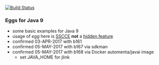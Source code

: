 [![Build Status](https://travis-ci.org/codetojoy/easter_eggs_for_java_9.svg?branch=master)](https://travis-ci.org/codetojoy/easter_eggs_for_java_9)

### Eggs for Java 9

* some basic examples for Java 9 
* usage of *egg* here is [SSCCE](http://sscce.org/) **not** a [hidden feature](https://en.wikipedia.org/wiki/Easter_egg_(media))
* confirmed 03-APR-2017 with b161
* confirmed 05-MAY-2017 with b167 via sdkman
* confirmed 05-MAY-2017 with b168 via Docker automenta/javai image
    * set JAVA_HOME for jlink
